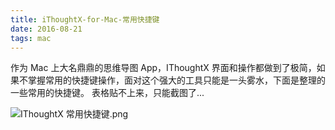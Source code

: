 ```yaml
---
title: iThoughtX-for-Mac-常用快捷键
date: 2016-08-21
tags: mac
---
```


作为 Mac 上大名鼎鼎的思维导图 App，IThoughtX 界面和操作都做到了极简，如果不掌握常用的快捷键操作，面对这个强大的工具只能是一头雾水，下面是整理的一些常用的快捷键。
表格贴不上来，只能截图了...

<!--more-->


![IThoughtX 常用快捷键.png](http://upload-images.jianshu.io/upload_images/693141-e8554c82c5726c74.png?imageMogr2/auto-orient/strip%7CimageView2/2/w/1240)



